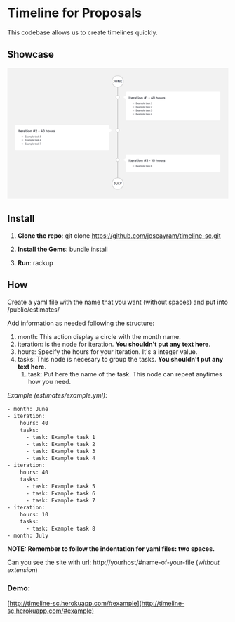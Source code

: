 # Timeline for Proposals


This codebase allows us to create timelines quickly.

## Showcase

![](https://raw.githubusercontent.com/ivanacostarubio/timeline-sc/master/screenshot.png)


## Install

1. **Clone the repo**: git clone https://github.com/joseayram/timeline-sc.git

2. **Install the Gems**: bundle install

3. **Run**: rackup

## How

Create a yaml file with the name that you want (without spaces) and put into /public/estimates/

Add information as needed following the structure:

1. month: This action display a circle with the month name. 
2. iteration: is the node for iteration. **You shouldn't put any text here**.
  1. hours: Specify the hours for your iteration. It's a integer value.
  2. tasks: This node is necesary to group the tasks. **You shouldn't put any text here**.
     1. task: Put here the name of the task. This node can repeat anytimes how you need.

*Example (estimates/example.yml)*:

```
- month: June
- iteration:
    hours: 40
    tasks:
      - task: Example task 1
      - task: Example task 2
      - task: Example task 3
      - task: Example task 4
- iteration:
    hours: 40
    tasks:
      - task: Example task 5
      - task: Example task 6
      - task: Example task 7
- iteration:
    hours: 10
    tasks:
      - task: Example task 8
- month: July
```

**NOTE: Remember to follow the indentation for yaml files: two spaces.**

Can you see the site with url: http://yourhost/#name-of-your-file (*without extension*)

### Demo:

[http://timeline-sc.herokuapp.com/#example](http://timeline-sc.herokuapp.com/#example)
